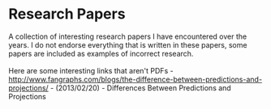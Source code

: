 # Research Papers

A collection of interesting research papers I have encountered over the years. I do not endorse everything that is written in these papers, some papers are included as examples of incorrect research. <br><br>
Here are some interesting links that aren't PDFs -<br>
http://www.fangraphs.com/blogs/the-difference-between-predictions-and-projections/ - (2013/02/20) - Differences Between Predictions and Projections
